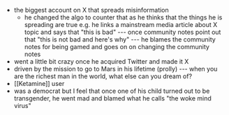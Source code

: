 - the biggest account on X that spreads misinformation
	- he changed the algo to counter that as he thinks that the things he is spreading are true e.g. he links a mainstream media article about X topic and says that "this is bad" --- once community notes point out that "this is not bad and here's why" --- he blames the community notes for being gamed and goes on on changing the community notes
- went a little bit crazy once he acquired Twitter and made it X
- driven by the mission to go to Mars in his lifetime (prolly) --- when you are the richest man in the world, what else can you dream of? 
- [[Ketamine]] user
- was a democrat but I feel that once one of his child turned out to be transgender, he went mad and blamed what he calls "the woke mind virus"
